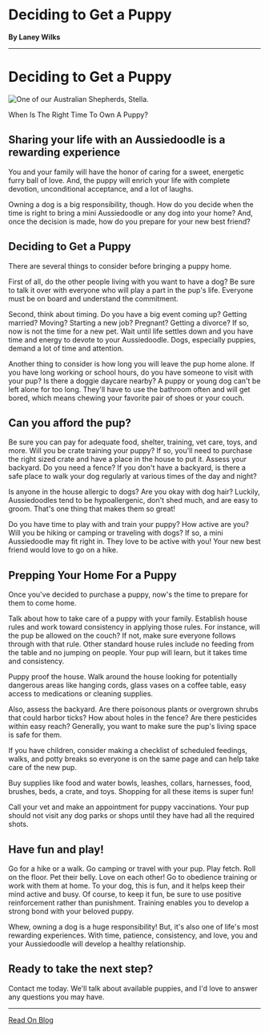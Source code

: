 # Deciding to Get a Puppy

**By Laney Wilks**

---

# Deciding to Get a Puppy

  

![One of our Australian Shepherds, Stella. ](https://static.wixstatic.com/media/4917f1_2fefd840c0d34f00bd83c483f13b7a09~mv2.jpg/v1/fill/w_542,h_542,al_c,lg_1,q_80,enc_auto/4917f1_2fefd840c0d34f00bd83c483f13b7a09~mv2.jpg)

When Is The Right Time To Own A Puppy?

  

## Sharing your life with an Aussiedoodle is a rewarding experience

You and your family will have the honor of caring for a sweet, energetic furry ball of love. And, the puppy will enrich your life with complete devotion, unconditional acceptance, and a lot of laughs.

  

Owning a dog is a big responsibility, though. How do you decide when the time is right to bring a mini Aussiedoodle or any dog into your home? And, once the decision is made, how do you prepare for your new best friend?

  

## Deciding to Get a Puppy

There are several things to consider before bringing a puppy home.

First of all, do the other people living with you want to have a dog? Be sure to talk it over with everyone who will play a part in the pup's life. Everyone must be on board and understand the commitment.

  

Second, think about timing. Do you have a big event coming up? Getting married? Moving? Starting a new job? Pregnant? Getting a divorce? If so, now is not the time for a new pet. Wait until life settles down and you have time and energy to devote to your Aussiedoodle. Dogs, especially puppies, demand a lot of time and attention.

  

Another thing to consider is how long you will leave the pup home alone. If you have long working or school hours, do you have someone to visit with your pup? Is there a doggie daycare nearby? A puppy or young dog can't be left alone for too long. They'll have to use the bathroom often and will get bored, which means chewing your favorite pair of shoes or your couch.

  

## Can you afford the pup?

Be sure you can pay for adequate food, shelter, training, vet care, toys, and more. Will you be crate training your puppy? If so, you'll need to purchase the right sized crate and have a place in the house to put it. Assess your backyard. Do you need a fence? If you don't have a backyard, is there a safe place to walk your dog regularly at various times of the day and night?

  

Is anyone in the house allergic to dogs? Are you okay with dog hair? Luckily, Aussiedoodles tend to be hypoallergenic, don't shed much, and are easy to groom. That's one thing that makes them so great!

  

Do you have time to play with and train your puppy? How active are you? Will you be hiking or camping or traveling with dogs? If so, a mini Aussiedoodle may fit right in. They love to be active with you! Your new best friend would love to go on a hike.

  

## Prepping Your Home For a Puppy

Once you've decided to purchase a puppy, now's the time to prepare for them to come home.

  

Talk about how to take care of a puppy with your family. Establish house rules and work toward consistency in applying those rules. For instance, will the pup be allowed on the couch? If not, make sure everyone follows through with that rule. Other standard house rules include no feeding from the table and no jumping on people. Your pup will learn, but it takes time and consistency.

  

Puppy proof the house. Walk around the house looking for potentially dangerous areas like hanging cords, glass vases on a coffee table, easy access to medications or cleaning supplies.

  

Also, assess the backyard. Are there poisonous plants or overgrown shrubs that could harbor ticks? How about holes in the fence? Are there pesticides within easy reach? Generally, you want to make sure the pup's living space is safe for them.

  

If you have children, consider making a checklist of scheduled feedings, walks, and potty breaks so everyone is on the same page and can help take care of the new pup.

  

Buy supplies like food and water bowls, leashes, collars, harnesses, food, brushes, beds, a crate, and toys. Shopping for all these items is super fun!

  

Call your vet and make an appointment for puppy vaccinations. Your pup should not visit any dog parks or shops until they have had all the required shots.

  

## Have fun and play!

Go for a hike or a walk. Go camping or travel with your pup. Play fetch. Roll on the floor. Pet their belly. Love on each other! Go to obedience training or work with them at home. To your dog, this is fun, and it helps keep their mind active and busy. Of course, to keep it fun, be sure to use positive reinforcement rather than punishment. Training enables you to develop a strong bond with your beloved puppy.

  

Whew, owning a dog is a huge responsibility! But, it's also one of life's most rewarding experiences. With time, patience, consistency, and love, you and your Aussiedoodle will develop a healthy relationship.

  

## Ready to take the next step?

Contact me today. We'll talk about available puppies, and I'd love to answer any questions you may have.

---

[Read On Blog](https://www.fineanddandyaussiedoodles.com/post/right-time-for-puppy)